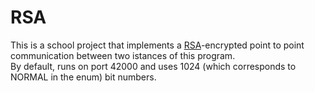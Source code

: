 # RSA
This is a school project that implements a [RSA](https://en.wikipedia.org/wiki/RSA_(cryptosystem))-encrypted point to point communication between two istances of this program.  
By default, runs on port 42000 and uses 1024 (which corresponds to NORMAL in the enum) bit numbers.
